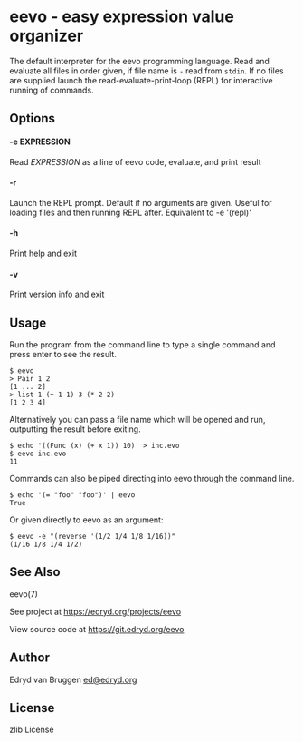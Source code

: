 # eevo \- easy expression value organizer

The default interpreter for the eevo programming language.
Read and evaluate all files in order given, if file name is `-` read from `stdin`.
If no files are supplied launch the read-evaluate-print-loop (REPL) for
interactive running of commands.

## Options

#### -e EXPRESSION

Read *EXPRESSION* as a line of eevo code, evaluate, and print result

#### -r

Launch the REPL prompt. Default if no arguments are given. Useful for
loading files and then running REPL after. Equivalent to -e '(repl)'

#### -h

Print help and exit

#### -v

Print version info and exit

## Usage

Run the program from the command line to type a single command and press enter
to see the result.

```
$ eevo
> Pair 1 2
[1 ... 2]
> list 1 (+ 1 1) 3 (* 2 2)
[1 2 3 4]
```

Alternatively you can pass a file name which will be opened and run, outputting
the result before exiting.

```
$ echo '((Func (x) (+ x 1)) 10)' > inc.evo
$ eevo inc.evo
11
```

Commands can also be piped directing into eevo through the command line.

```
$ echo '(= "foo" "foo")' | eevo
True
```

Or given directly to eevo as an argument:

```
$ eevo -e "(reverse '(1/2 1/4 1/8 1/16))"
(1/16 1/8 1/4 1/2)
```

## See Also

eevo(7)

See project at <https://edryd.org/projects/eevo>

View source code at <https://git.edryd.org/eevo>

## Author

Edryd van Bruggen <ed@edryd.org>

## License

zlib License
